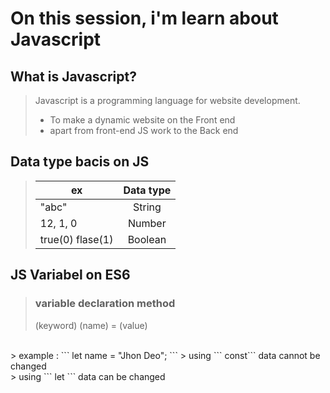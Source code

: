 # On this session, i'm learn about Javascript

## What is Javascript?
> Javascript is a programming language for   website development.
> - To make a dynamic website on the Front end
> - apart from front-end JS work to the  Back end

## Data type bacis on JS
> | ex                | Data type     | 
> | -------------     |:-------------:| 
> | "abc"             | String        | 
> | 12, 1, 0          | Number        |   
> | true(0) flase(1)  | Boolean       |    

## JS Variabel on ES6
> ### variable declaration method
>(keyword) (name) = (value)
<br>
> example :
```
 let name = "Jhon Deo";
 ```
> using ``` const``` data cannot be changed
<br>
> using ``` let ``` data can be changed